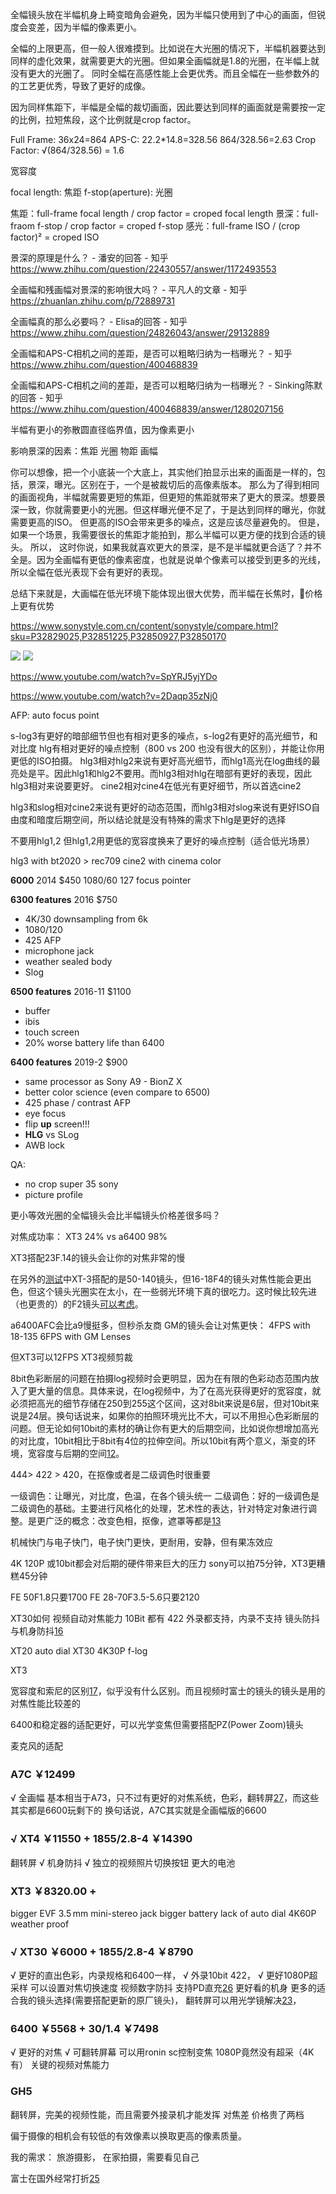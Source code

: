 全幅镜头放在半幅机身上畸变暗角会避免，因为半幅只使用到了中心的画面，但锐度会变差，因为半幅的像素更小。

全幅的上限更高，但一般人很难摸到。比如说在大光圈的情况下，半幅机器要达到同样的虚化效果，就需要更大的光圈。但如果全画幅就是1.8的光圈，在半幅上就没有更大的光圈了。
同时全幅在高感性能上会更优秀。而且全幅在一些参数外的的工艺更优秀，导致了更好的成像。


因为同样焦距下，半幅是全幅的裁切画面，因此要达到同样的画面就是需要按一定的比例，拉短焦段，这个比例就是crop factor。

Full Frame: 36x24=864
APS-C: 22.2*14.8=328.56
864/328.56=2.63
Crop Factor: √(864/328.56) = 1.6

宽容度

focal length: 焦距
f-stop(aperture): 光圈

焦距：full-frame focal length / crop factor = croped focal length
景深：full-fraom f-stop / crop factor =  croped f-stop
感光：full-frame ISO / (crop factor)² = croped ISO

景深的原理是什么？ - 潘安的回答 - 知乎
https://www.zhihu.com/question/22430557/answer/1172493553

全画幅和残画幅对景深的影响很大吗？ - 平凡人的文章 - 知乎
https://zhuanlan.zhihu.com/p/72889731

全画幅真的那么必要吗？ - Elisa的回答 - 知乎
https://www.zhihu.com/question/24826043/answer/29132889

全画幅和APS-C相机之间的差距，是否可以粗略归纳为一档曝光？ - 知乎
https://www.zhihu.com/question/400468839

全画幅和APS-C相机之间的差距，是否可以粗略归纳为一档曝光？ - Sinking陈默的回答 - 知乎
https://www.zhihu.com/question/400468839/answer/1280207156

半幅有更小的弥散圆直径临界值，因为像素更小

影响景深的因素：焦距 光圈 物距 画幅 

你可以想像，把一个小底装一个大底上，其实他们拍显示出来的画面是一样的，包括，景深，曝光。区别在于，一个是被裁切后的高像素版本。
那么为了得到相同的画面视角，半幅就需要更短的焦距，但更短的焦距就带来了更大的景深。想要景深一致，你就需要更小的光圈。但这样曝光便不足了，于是达到同样的曝光，你就需要更高的ISO。
但更高的ISO会带来更多的噪点，这是应该尽量避免的。
但是，如果一个场景，我需要很长的焦距才能拍到，那么半幅可以更方便的找到合适的镜头。
所以，
这时你说，如果我就喜欢更大的景深，是不是半幅就更合适了？并不全是。因为全画幅有更低的像素密度，也就是说单个像素可以接受到更多的光线，所以全幅在低光表现下会有更好的表现。

总结下来就是，大画幅在低光环境下能体现出很大优势，而半幅在长焦时，价格上更有优势

https://www.sonystyle.com.cn/content/sonystyle/compare.html?sku=P32829025,P32851225,P32850927,P32850170


![](https://www.sonystyle.com.cn/content/dam/sonystyle/products/ilc/e-body/ilce-6100/feature/ilce_6100_duibi_200430.jpg)
![](https://pic1.zhimg.com/80/v2-ecaf81e90d126dccb8de187e1d4ebf7c_720w.jpg?source=1940ef5c)


https://www.youtube.com/watch?v=SpYRJ5yjYDo

https://www.youtube.com/watch?v=2Daqp35zNj0

AFP: auto focus point

s-log3有更好的暗部细节但也有相对更多的噪点，s-log2有更好的高光细节，和对比度
hlg有相对更好的噪点控制（800 vs 200 也没有很大的区别），并能让你用更低的ISO拍摄。
hlg3相对hlg2来说有更好高光细节，而hlg1高光在log曲线的最亮处是平。因此hlg1和hlg2不要用。而hlg3相对hlg在暗部有更好的表现，因此hlg3相对来说要更好。
cine2相对cine4在低光有更好细节，所以首选cine2

hlg3和slog相对cine2来说有更好的动态范围，而hlg3相对slog来说有更好ISO自由度和暗度后期空间，所以结论就是没有特殊的需求下hlg是更好的选择

不要用hlg1,2
但hlg1,2用更低的宽容度换来了更好的噪点控制（适合低光场景）

hlg3 with bt2020 > rec709
cine2 with cinema color


**6000** 2014 $450
1080/60
127 focus pointer

**6300 features** 2016 $750
- 4K/30 downsampling from 6k
- 1080/120
- 425 AFP
- microphone jack
- weather sealed body
- Slog


**6500 features** 2016-11 $1100

- buffer
- ibis
- touch screen
- 20% worse battery life than 6400

**6400 features** 2019-2 $900
- same processor as Sony A9 - BionZ X
- better color science (even compare to 6500)
- 425 phase / contrast AFP
- eye focus
- flip **up** screen!!!
- **HLG** vs SLog
- AWB lock

QA:
- no crop super 35 sony
- picture profile

更小等效光圈的全幅镜头会比半幅镜头价格差很多吗？

对焦成功率：
XT3 24% vs a6400 98%

XT3搭配23F.14的镜头会让你的对焦非常的慢

在另外的[测试][6]中XT-3搭配的是50-140镜头，但16-18F4的镜头对焦性能会更出色，但这个镜头光圈实在太小，在一些弱光环境下真的很吃力。这时候比较先进（也更贵的）的F2镜头[可以考虑][9]。

a6400AFC会比a9慢挺多，但秒杀友商
GM的镜头会让对焦更快：
4FPS with 18-135
6FPS with GM Lenses

但XT3可以12FPS
XT3视频剪裁

8bit色彩断层的问题在拍摄log视频时会更明显，因为在有限的色彩动态范围内放入了更大量的信息。具体来说，在log视频中，为了在高光获得更好的宽容度，就必须把高光的细节存储在250到255这个区间，这对8bit来说是6层，但对10bit来说是24层。换句话说来，如果你的拍照环境光比不大，可以不用担心色彩断层的问题。但无论如何10bit的素材的确让你有更大的后期空间，比如说你想增加高光的对比度，10bit相比于8bit有4位的拉伸空间。所以10bit有两个意义，渐变的环境，宽容度与后期的空间[12]。

444> 422 > 420，在抠像或者是二级调色时很重要

一级调色：让曝光，对比度，色温，在各个镜头统一
二级调色：好的一级调色是二级调色的基础。主要进行风格化的处理，艺术性的表达，针对特定对象进行调整。是更广泛的概念：改变色相，抠像，遮罩等都是[13]

机械快门与电子快门，电子快门更快，更耐用，安静，但有果冻效应

4K 120P 或10bit都会对后期的硬件带来巨大的压力
sony可以拍75分钟，XT3更糟糕45分钟

FE 50F1.8只要1700
FE 28-70F3.5-5.6只要2120


XT30如何
视频自动对焦能力
10Bit 都有
422 外录都支持，内录不支持
镜头防抖与机身防抖[16]

XT20
auto dial
XT30
4K30P
f-log

XT3



宽容度和索尼的区别[17]，似乎没有什么区别。而且视频时富士的镜头的镜头是用的对焦性能比较差的

6400和稳定器的适配更好，可以光学变焦但需要搭配PZ(Power Zoom)镜头

麦克风的适配

### A7C ￥12499
√ 全画幅
基本相当于A73，只不过有更好的对焦系统，色彩，翻转屏[27]，而这些其实都是6600玩剩下的
换句话说，A7C其实就是全画幅版的6600


### √ XT4 ￥11550 + 1855/2.8-4 ￥14390
翻转屏
√ 机身防抖
√ 独立的视频照片切换按钮
更大的电池

### XT3 ￥8320.00 + 
bigger EVF
3.5 mm mini-stereo jack
bigger battery
lack of auto dial
4K60P
weather proof

### √ XT30 ￥6000 + 1855/2.8-4 ￥8790
√ 更好的直出色彩，内录规格和6400一样，
√ 外录10bit 422，
√ 更好1080P超采样
可以设置对焦切换速度
视频数字防抖
支持PD直充[26](索尼需要用电池转接头)
更好看的机身
更多的适合我的镜头选择(需要搭配更新的原厂镜头)，
翻转屏可以用光学镜解决[23][24]，


### 6400 ￥5568 + 30/1.4 ￥7498
√ 更好的对焦
√ 可翻转屏幕
可以用ronin sc控制变焦
1080P竟然没有超采（4K有）
关键的视频对焦能力


### GH5
翻转屏，完美的视频性能，而且需要外接录机才能发挥
对焦差
价格贵了两档

偏于摄像的相机会有较低的有效像素以换取更高的像素质量。

我的需求：
旅游摄影，
在家拍摄，需要看见自己

富士在国外经常打折[25]



[1]: https://www.youtube.com/watch?v=vOUxtszLICM "APS-C vs FULL FRAME - Does It Really Matter?"
[2]: https://www.youtube.com/watch?v=hi_CkZ0sGAw "Crop Factor TRUTH: Do you need Full Frame?"
[3]: https://www.zhihu.com/question/20161781/answer/29857267 "APS-C画幅与全画幅的区别? - 王波的回答 - 知乎"
[4]: https://community.irentals.cn/compare/cameraCompare/93,99,9 "宽容度对比"
[5]: https://www.youtube.com/watch?v=WNy24_XD38o "8-bit vs.10-bit"
[6]: https://www.youtube.com/watch?v=T1TpyRRQBWU "Sony's new focusing changes EVERYTHING: a6400 vs Fuji X-T3, a9, a7R III, a7 III"
[7]: https://www.zhihu.com/question/314879544/answer/1268132663 "佳能RP和富士xt3索尼A6400如何选择？ - 青瓜你个鲍鱼的回答 - 知乎"
[8]: https://www.bilibili.com/video/BV1U4411K7C9?t=215 "【顾俊】富士X-T3，目前我最喜欢的APSC相机！"
[9]: bilibili.com/video/BV1sb411c7Yj "XT3 直出样片"
[10]: https://www.chiphell.com/thread-1781697-1-1.html "XF23F1.4拍照样片"
[11]: https://www.chiphell.com/thread-1943113-1-1.html "XT3的一些讨论"
[12]: bilibili.com/video/BV1ds411T7F4?t=110 "422，420，10bit，8bit？这些究竟是什么"
[13]: https://www.bilibili.com/video/av33926669/
[14]: https://www.youtube.com/watch?v=JWPRiCw7IdQ "16mm镜头的6400在Vlog下的表现"
[15]: https://www.zhihu.com/question/363677151/answer/963033417 "富士相机或者富士用户在摄影圈是怎样的存在？ - 捷里米的回答 - 知乎 关于富士的一些反而评价"
[16]: https://www.zhihu.com/question/324958751/answer/689087878 "镜头光学防抖（OIS）和机身防抖（IBIS）有什么区别，两者实际的防抖效果谁更好？ - 汲墨Carlo的回答 - 知乎"
[17]: https://www.youtube.com/watch?v=JJd51a8aI9M&t=72 "XT30 a6400对比"
[17.1]: https://www.youtube.com/watch?v=r0ga0KPfGso "6400副厂头视频对焦"
[17.2]: https://www.youtube.com/watch?v=zs_02Ck-9fs
[18.1]: https://www.dji.com/cn/support/compatibility/ronin-sc/a6400
[18.2]: https://www.dji.com/cn/support/compatibility/ronin-sc/xt20
[19]: https://www.zhihu.com/question/366728692/answer/991325486 "拍视频是买a6600还是xt3? - 黄飚的回答 - 知乎"

[20]: https://zh.wikipedia.org/wiki/富士X卡口镜头列表
[21]: https://www.fujifilm.com.cn/products/digital_cameras/x/
[22]: https://en.wikipedia.org/wiki/Fujifilm_X-mount
[23]: https://www.youtube.com/watch?v=qcC_ZKTTvTo?t=8m22s
[24]: https://www.bilibili.com/video/BV1UE411J7zg
[25]: https://www.camerapro.com.au/
[26]: https://www.theverge.com/2019/4/12/18306026/fujifilm-xt30-camera-review-fuji-xt3-mirrorless
[27]: https://www.youtube.com/watch?v=QJsEww2j7Ro